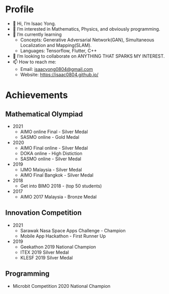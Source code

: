 # Profile
- 👋 Hi, I’m Isaac Yong.
- 👀 I’m interested in Mathematics, Physics, and obviously programming.
- 🌱 I’m currently learning 
  - Concepts:  Generative Adversarial Network(GAN), Simultaneous Localization and Mapping(SLAM).
  - Languages: Tensorflow, Flutter, C++
- 💞️ I’m looking to collaborate on ANYTHING THAT SPARKS MY INTEREST.
- 📫 How to reach me:
  - Email: isaacyong0804@gmail.com
  - Website: https://isaac0804.github.io/

# Achievements 
## Mathematical Olympiad
- 2021
  - AIMO online Final - Silver Medal
  - SASMO online - Gold Medal
- 2020
  - AIMO Final online - Silver Medal 
  - DOKA online - High Distiction
  - SASMO online - Silver Medal
- 2019 
  - IJMO Malaysia - Silver Medal
  - AIMO Final Bangkok - Silver Medal
- 2018   
  - Get into BIMO 2018 - (top 50 students)
- 2017 
  - AIMO 2017 Malaysia - Bronze Medal
## Innovation Competition
- 2021
  - Sarawak Nasa Space Apps Challenge - Champion
  - Mobile App Hackathon - First Runner Up
- 2019
  - Geekathon 2019 National Champion
  - ITEX 2019 Silver Medal
  - KLESF 2019 Silver Medal
## Programming
- Microbit Competition 2020 National Champion
<!---
isaac-yong0804/isaac-yong0804 is a ✨ special ✨ repository because its `README.md` (this file) appears on your GitHub profile.
You can click the Preview link to take a look at your changes.
--->
